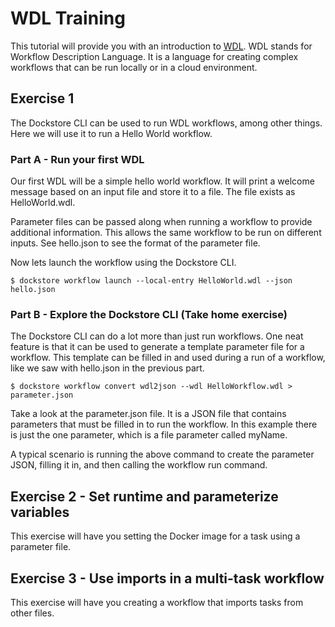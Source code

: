 # WDL Training
This tutorial will provide you with an introduction to [WDL](https://openwdl.org/). WDL stands for Workflow Description Language. It is a language for creating complex workflows that can be run locally or in a cloud environment.

## Exercise 1
The Dockstore CLI can be used to run WDL workflows, among other things. Here we will use it to run a Hello World workflow.

### Part A - Run your first WDL
Our first WDL will be a simple hello world workflow. It will print a welcome message based on an input file and store it to a file. The file exists as HelloWorld.wdl.

Parameter files can be passed along when running a workflow to provide additional information. This allows the same workflow to be run on different inputs. See hello.json to see the format of the parameter file.

Now lets launch the workflow using the Dockstore CLI.
```shell
$ dockstore workflow launch --local-entry HelloWorld.wdl --json hello.json
```

### Part B - Explore the Dockstore CLI (Take home exercise)
The Dockstore CLI can do a lot more than just run workflows. One neat feature is that it can be used to generate a template parameter file for a workflow. This template can be filled in and used during a run of a workflow, like we saw with hello.json in the previous part.
```shell
$ dockstore workflow convert wdl2json --wdl HelloWorkflow.wdl > parameter.json
```

Take a look at the parameter.json file. It is a JSON file that contains parameters that must be filled in to run the workflow. In this example there is just the one parameter, which is a file parameter called myName.

A typical scenario is running the above command to create the parameter JSON, filling it in, and then calling the workflow run command.

## Exercise 2 - Set runtime and parameterize variables
This exercise will have you setting the Docker image for a task using a parameter file.

## Exercise 3 - Use imports in a multi-task workflow
This exercise will have you creating a workflow that imports tasks from other files.